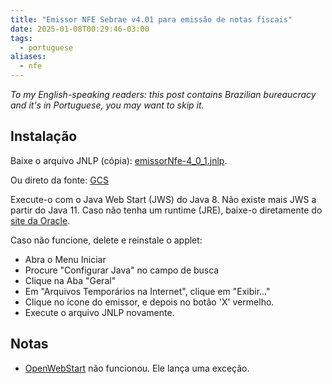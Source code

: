 ```yaml
---
title: "Emissor NFE Sebrae v4.01 para emissão de notas fiscais"
date: 2025-01-08T00:29:46-03:00
tags:
  - portuguese
aliases:
  - nfe
---
```


_To my English-speaking readers: this post contains Brazilian bureaucracy and
it's in Portuguese, you may want to skip it._

## Instalação

Baixe o arquivo JNLP (cópia): [emissorNfe-4_0_1.jnlp](emissorNfe-4_0_1.jnlp).

Ou direto da fonte: [GCS](https://storage.googleapis.com/nfe-sebrae-prd/nfe/v401/producao/emissorNFe-4_0_1.jnlp)

Execute-o com o Java Web Start (JWS) do Java 8. Não existe mais JWS a partir do
Java 11. Caso não tenha um runtime (JRE), baixe-o diretamente do [site da
Oracle](https://www.java.com/pt-BR/download/manual.jsp).

Caso não funcione, delete e reinstale o applet:

- Abra o Menu Iniciar
- Procure "Configurar Java" no campo de busca
- Clique na Aba "Geral"
- Em "Arquivos Temporários na Internet", clique em "Exibir..."
- Clique no ícone do emissor, e depois no botão 'X' vermelho.
- Execute o arquivo JNLP novamente.

## Notas

- [OpenWebStart](https://openwebstart.com/) não funcionou. Ele lança uma
  exceção.
